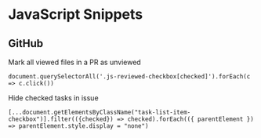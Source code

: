 # JavaScript Snippets

## GitHub

Mark all viewed files in a PR as unviewed

    document.querySelectorAll('.js-reviewed-checkbox[checked]').forEach(c => c.click())

Hide checked tasks in issue

    [...document.getElementsByClassName("task-list-item-checkbox")].filter(({checked}) => checked).forEach(({ parentElement }) => parentElement.style.display = "none")
